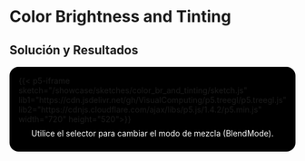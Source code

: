 # Color Brightness and Tinting

## Solución y Resultados
<div style="display:flex; flex-direction: column; align-items: center; justify-content: center;" id="cbat">
{{< p5-iframe sketch="/showcase/sketches/color_br_and_tinting/sketch.js" lib1="https://cdn.jsdelivr.net/gh/VisualComputing/p5.treegl/p5.treegl.js" lib2="https://cdnjs.cloudflare.com/ajax/libs/p5.js/1.4.2/p5.min.js" width="720" height="520">}}

<div style="color: white;padding: 0.5rem;">Utilice el selector para cambiar el modo de mezcla (BlendMode).</div>
</div>

<style>
    #cbat{
        background-color: black;
        border-radius: 1rem;
        padding: 1rem;
    }
    #cbat iframe{
        border: none;
    }
</style>